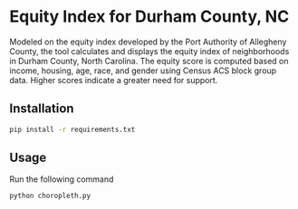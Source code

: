 # Equity Index for Durham County, NC 

Modeled on the ​equity index​ developed by the Port Authority of Allegheny County, the tool calculates and displays the equity index of neighborhoods in Durham County, North Carolina. The equity score is computed based on income, housing, age, race, and gender using Census ACS block group data. Higher scores indicate a greater need for support.

## Installation
```bash
pip install -r requirements.txt
```

## Usage
Run the following command
```bash
python choropleth.py
```
